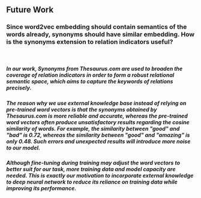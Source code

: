 ## Future Work
### Since word2vec embedding should contain semantics of the words already, synonyms should have similar embedding. How is the synonyms extension to relation indicators useful?  
<br />

##### In our work, Synonyms from Thesaurus.com are used to broaden the coverage of relation indicators in order to form a robust relational semantic space, which aims to capture the keywords of relations precisely.
##### The reason why we use external knowledge base instead of relying on pre-trained word vectors is that the synonyms obtained by Thesaurus.com is more reliable and accurate, whereas the pre-trained word vectors often produce unsatisfactory results regarding the cosine similarity of words. For example, the similarity between "good" and "bad" is 0.72, whereas the similarity between "good" and "amazing" is only 0.48.  Such errors and unexpected results will introduce more noise to our model. 
##### Although fine-tuning during training may adjust the word vectors to better suit for our task, more training data and model capacity are needed. This is exactly our motivation to incorporate external knowledge to deep neural network to reduce its reliance on training data while improving its performance. 
